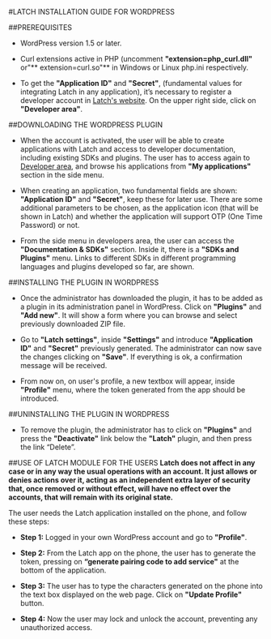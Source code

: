 ﻿#LATCH INSTALLATION GUIDE FOR WORDPRESS


##PREREQUISITES
 * WordPress version 1.5 or later.

 * Curl extensions active in PHP (uncomment **"extension=php_curl.dll"** or"** extension=curl.so"** in Windows or Linux php.ini respectively.

 * To get the **"Application ID"** and **"Secret"**, (fundamental values for integrating Latch in any application), it’s necessary to register a developer account in [Latch's website](https://latch.elevenpaths.com). On the upper right side, click on **"Developer area"**.


##DOWNLOADING THE WORDPRESS PLUGIN
 * When the account is activated, the user will be able to create applications with Latch and access to developer documentation, including existing SDKs and plugins. The user has to access again to [Developer area](https://latch.elevenpaths.com/www/developerArea), and browse his applications from **"My applications"** section in the side menu.

* When creating an application, two fundamental fields are shown: **"Application ID"** and **"Secret"**, keep these for later use. There are some additional parameters to be chosen, as the application icon (that will be shown in Latch) and whether the application will support OTP  (One Time Password) or not.

* From the side menu in developers area, the user can access the **"Documentation & SDKs"** section. Inside it, there is a **"SDKs and Plugins"** menu. Links to different SDKs in different programming languages and plugins developed so far, are shown.


##INSTALLING THE PLUGIN IN WORDPRESS
* Once the administrator has downloaded the plugin, it has to be added as a plugin in its administration panel in WordPress. Click on **"Plugins"** and **"Add new"**. It will show a form where you can browse and select previously downloaded ZIP file.

* Go to **"Latch settings"**, inside **"Settings"** and introduce **"Application ID"** and **"Secret"** previously generated. The administrator can now save the changes clicking on **"Save"**. If everything is ok, a confirmation message will be received.

* From now on, on user's profile, a new textbox will appear, inside **"Profile"** menu, where the token generated from the app should be introduced.


##UNINSTALLING THE PLUGIN IN WORDPRESS
* To remove the plugin, the administrator has to click on **"Plugins"** and press the **"Deactivate"** link below the **"Latch"** plugin, and then press the link “Delete”.


##USE OF LATCH MODULE FOR THE USERS
**Latch does not affect in any case or in any way the usual operations with an account. It just allows or denies actions over it, acting as an independent extra layer of security that, once removed or without effect, will have no effect over the accounts, that will remain with its original state.**

The user needs the Latch application installed on the phone, and follow these steps:

* **Step 1:** Logged in your own  WordPress account and go to **"Profile"**.

* **Step 2:** From the Latch app on the phone, the user has to generate the token, pressing on **“generate pairing code to add service"** at the bottom of the application.

* **Step 3:** The user has to type the characters generated on the phone into the text box displayed on the web page. Click on **"Update Profile"** button.

* **Step 4:** Now the user may lock and unlock the account, preventing any unauthorized access.

